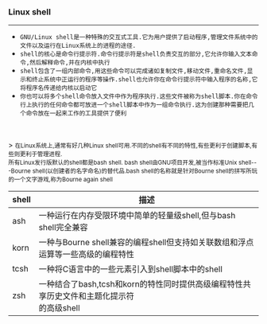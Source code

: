 ### **Linux shell**
--- 
- `GNU/Linux shell是一种特殊的交互式工具.它为用户提供了启动程序,管理文件系统中的文件以及运行在Linux系统上的进程的途径.`
- `shell的核心是命令行提示符.命令行提示符是shell负责交互的部分,它允许你输入文本命令,然后解释命令,并在内核中执行`
- `shell包含了一组内部命令,用这些命令可以完成诸如复制文件,移动文件,重命名文件,显示和终止系统中正运行的程序等操作.shell也允许你在命令行提示符中输入程序的名称,它将程序名传递给内核以启动它`
- `你也可以将多个shell命令放入文件中作为程序执行.这些文件被称为shell脚本.你在命令行上执行的任何命令都可放进一个shell脚本中作为一组命令执行.这为创建那种需要把几个命令放在一起来工作的工具提供了便利`
<br/>
<br/>
> <small>在Linux系统上,通常有好几种Linux shell可用.不同的shell有不同的特性,有些更利于创建脚本,有些则更利于管理进程.<br/>所有Linux发行版默认的shell都是bash shell. bash shell由GNU项目开发,被当作标准Unix shell---Bourne shell(以创建者的名字命名)的替代品.bash shell的名称就是针对Bourne shell的拼写所玩的一个文字游戏,称为Bourne again shell</small>

|shell|描述|
|---|---|
|ash|一种运行在内存受限环境中简单的轻量级shell,但与bash shell完全兼容|
|korn|一种与Bourne shell兼容的编程shell但支持如关联数组和浮点运算等一些高级的编程特性|
|tcsh|一种将C语言中的一些元素引入到shell脚本中的shell|
|zsh|一种结合了bash,tcsh和korn的特性同时提供高级编程特性共享历史文件和主题化提示符<br/>的高级shell|
